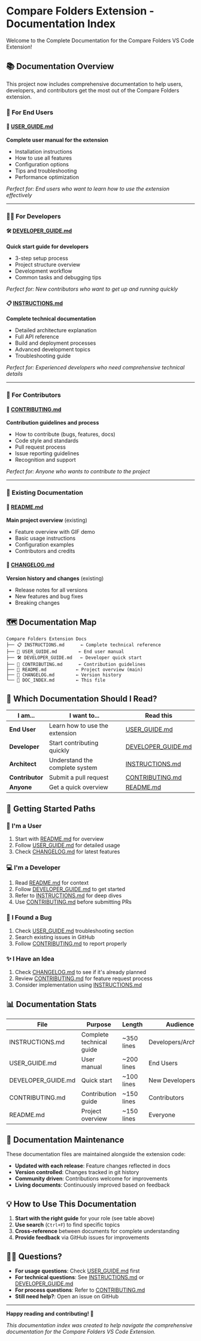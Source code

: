 # Compare Folders Extension - Documentation Index

Welcome to the Complete Documentation for the Compare Folders VS Code Extension!

## 📚 Documentation Overview

This project now includes comprehensive documentation to help users, developers, and contributors get the most out of the Compare Folders extension.

### 📖 For End Users

#### 🚀 [USER_GUIDE.md](USER_GUIDE.md) 
**Complete user manual for the extension**
- Installation instructions
- How to use all features
- Configuration options
- Tips and troubleshooting
- Performance optimization

*Perfect for: End users who want to learn how to use the extension effectively*

---

### 👩‍💻 For Developers

#### 🛠️ [DEVELOPER_GUIDE.md](DEVELOPER_GUIDE.md)
**Quick start guide for developers**
- 3-step setup process
- Project structure overview  
- Development workflow
- Common tasks and debugging tips

*Perfect for: New contributors who want to get up and running quickly*

#### 📋 [INSTRUCTIONS.md](INSTRUCTIONS.md)
**Complete technical documentation**
- Detailed architecture explanation
- Full API reference
- Build and deployment processes
- Advanced development topics
- Troubleshooting guide

*Perfect for: Experienced developers who need comprehensive technical details*

---

### 🤝 For Contributors

#### 🌟 [CONTRIBUTING.md](CONTRIBUTING.md)
**Contribution guidelines and process**
- How to contribute (bugs, features, docs)
- Code style and standards
- Pull request process
- Issue reporting guidelines
- Recognition and support

*Perfect for: Anyone who wants to contribute to the project*

---

### 📄 Existing Documentation

#### 📘 [README.md](README.md)
**Main project overview** (existing)
- Feature overview with GIF demo
- Basic usage instructions
- Configuration examples
- Contributors and credits

#### 📝 [CHANGELOG.md](CHANGELOG.md)
**Version history and changes** (existing)
- Release notes for all versions
- New features and bug fixes
- Breaking changes

## 🗺️ Documentation Map

```
Compare Folders Extension Docs
├── 📋 INSTRUCTIONS.md      ← Complete technical reference
├── 🚀 USER_GUIDE.md        ← End user manual  
├── 🛠️ DEVELOPER_GUIDE.md   ← Developer quick start
├── 🤝 CONTRIBUTING.md      ← Contribution guidelines
├── 📘 README.md           ← Project overview (main)
├── 📝 CHANGELOG.md        ← Version history
└── 📄 DOC_INDEX.md        ← This file
```

## 🎯 Which Documentation Should I Read?

| I am... | I want to... | Read this |
|---------|--------------|-----------|
| **End User** | Learn how to use the extension | [USER_GUIDE.md](USER_GUIDE.md) |
| **Developer** | Start contributing quickly | [DEVELOPER_GUIDE.md](DEVELOPER_GUIDE.md) |
| **Architect** | Understand the complete system | [INSTRUCTIONS.md](INSTRUCTIONS.md) |
| **Contributor** | Submit a pull request | [CONTRIBUTING.md](CONTRIBUTING.md) |
| **Anyone** | Get a quick overview | [README.md](README.md) |

## 🚀 Getting Started Paths

### 👤 **I'm a User**
1. Start with [README.md](README.md) for overview
2. Follow [USER_GUIDE.md](USER_GUIDE.md) for detailed usage
3. Check [CHANGELOG.md](CHANGELOG.md) for latest features

### 💻 **I'm a Developer** 
1. Read [README.md](README.md) for context
2. Follow [DEVELOPER_GUIDE.md](DEVELOPER_GUIDE.md) to get started
3. Refer to [INSTRUCTIONS.md](INSTRUCTIONS.md) for deep dives
4. Use [CONTRIBUTING.md](CONTRIBUTING.md) before submitting PRs

### 🐛 **I Found a Bug**
1. Check [USER_GUIDE.md](USER_GUIDE.md) troubleshooting section
2. Search existing issues in GitHub
3. Follow [CONTRIBUTING.md](CONTRIBUTING.md) to report properly

### ✨ **I Have an Idea**
1. Check [CHANGELOG.md](CHANGELOG.md) to see if it's already planned
2. Review [CONTRIBUTING.md](CONTRIBUTING.md) for feature request process
3. Consider implementation using [INSTRUCTIONS.md](INSTRUCTIONS.md)

## 📊 Documentation Stats

| File | Purpose | Length | Audience |
|------|---------|---------|----------|
| INSTRUCTIONS.md | Complete technical guide | ~350 lines | Developers/Architects |
| USER_GUIDE.md | User manual | ~200 lines | End Users |
| DEVELOPER_GUIDE.md | Quick start | ~100 lines | New Developers |
| CONTRIBUTING.md | Contribution guide | ~150 lines | Contributors |
| README.md | Project overview | ~150 lines | Everyone |

## 🔄 Documentation Maintenance

These documentation files are maintained alongside the extension code:

- **Updated with each release**: Feature changes reflected in docs
- **Version controlled**: Changes tracked in git history  
- **Community driven**: Contributions welcome for improvements
- **Living documents**: Continuously improved based on feedback

## 💡 How to Use This Documentation

1. **Start with the right guide** for your role (see table above)
2. **Use search** (`Ctrl+F`) to find specific topics
3. **Cross-reference** between documents for complete understanding
4. **Provide feedback** via GitHub issues for improvements

## 🙋‍♀️ Questions?

- **For usage questions**: Check [USER_GUIDE.md](USER_GUIDE.md) first
- **For technical questions**: See [INSTRUCTIONS.md](INSTRUCTIONS.md) or [DEVELOPER_GUIDE.md](DEVELOPER_GUIDE.md)  
- **For process questions**: Refer to [CONTRIBUTING.md](CONTRIBUTING.md)
- **Still need help?**: Open an issue on GitHub

---

**Happy reading and contributing! 🚀**

*This documentation index was created to help navigate the comprehensive documentation for the Compare Folders VS Code Extension.*